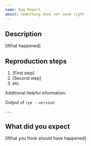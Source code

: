 ```yaml
---
name: Bug Report
about: Something does not seem right
---
```


## Description

[What happened]

## Reproduction steps

1. [First step]
2. [Second step]
3. etc.

Additional helpful information:

Output of `rye --version`:

```
...
```

## What did you expect

[What you think should have happened]


